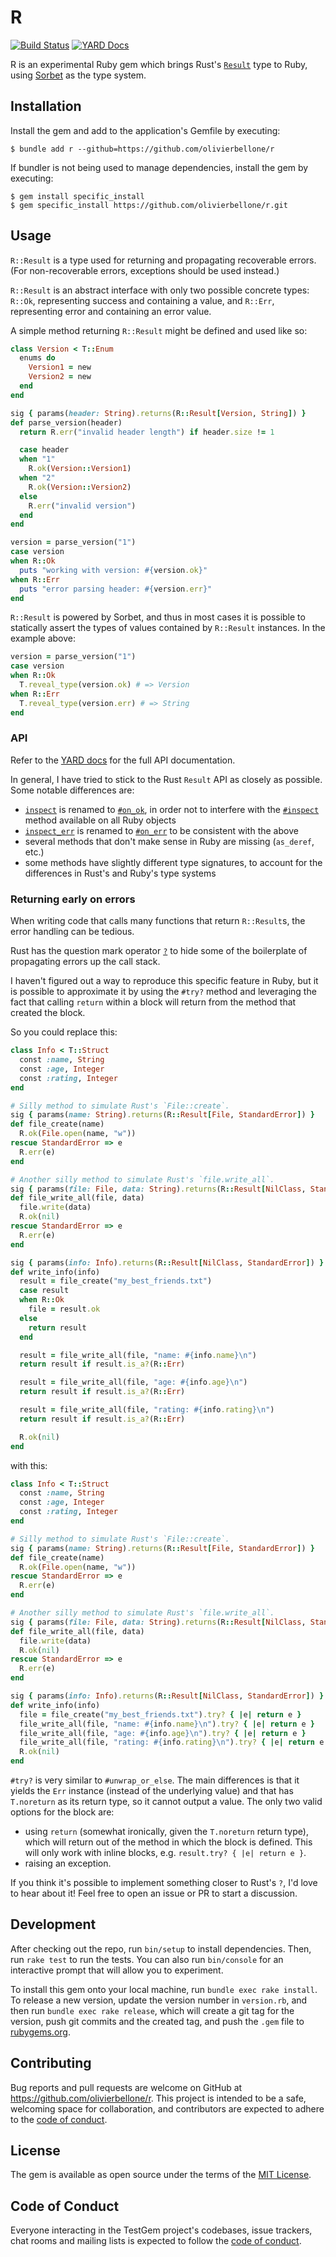 # R

[![Build Status](https://github.com/olivierbellone/r/actions/workflows/main.yml/badge.svg?branch=main)](https://github.com/olivierbellone/r/actions?query=branch%3Amain)
[![YARD Docs](https://img.shields.io/badge/yard-docs-blue?logo=readthedocs)](https://olivierbellone.github.io/r/)

R is an experimental Ruby gem which brings Rust's [`Result`](https://doc.rust-lang.org/std/result/) type to Ruby, using [Sorbet](https://sorbet.org/) as the type system.

## Installation

Install the gem and add to the application's Gemfile by executing:

    $ bundle add r --github=https://github.com/olivierbellone/r

If bundler is not being used to manage dependencies, install the gem by executing:

    $ gem install specific_install
    $ gem specific_install https://github.com/olivierbellone/r.git

## Usage

`R::Result` is a type used for returning and propagating recoverable errors. (For non-recoverable errors, exceptions should be used instead.)

`R::Result` is an abstract interface with only two possible concrete types: `R::Ok`, representing success and containing a value, and `R::Err`, representing error and containing an error value.

A simple method returning `R::Result` might be defined and used like so:

```ruby
class Version < T::Enum
  enums do
    Version1 = new
    Version2 = new
  end
end

sig { params(header: String).returns(R::Result[Version, String]) }
def parse_version(header)
  return R.err("invalid header length") if header.size != 1

  case header
  when "1"
    R.ok(Version::Version1)
  when "2"
    R.ok(Version::Version2)
  else
    R.err("invalid version")
  end
end

version = parse_version("1")
case version
when R::Ok
  puts "working with version: #{version.ok}"
when R::Err
  puts "error parsing header: #{version.err}"
end
```

`R::Result` is powered by Sorbet, and thus in most cases it is possible to statically assert the types of values contained by `R::Result` instances. In the example above:

```ruby
version = parse_version("1")
case version
when R::Ok
  T.reveal_type(version.ok) # => Version
when R::Err
  T.reveal_type(version.err) # => String
end
```

### API

Refer to the [YARD docs](https://olivierbellone.github.io/r/) for the full API documentation.

In general, I have tried to stick to the Rust `Result` API as closely as possible. Some notable differences are:
- [`inspect`](https://doc.rust-lang.org/std/result/enum.Result.html#method.inspect) is renamed to [`#on_ok`](https://olivierbellone.github.io/r/R/Result.html#on_ok-instance_method), in order not to interfere with the [`#inspect`](https://olivierbellone.github.io/r/R/Result.html#inspect-instance_method) method available on all Ruby objects
- [`inspect_err`](https://doc.rust-lang.org/std/result/enum.Result.html#method.inspect_err) is renamed to [`#on_err`](https://olivierbellone.github.io/r/R/Result.html#on_err-instance_method) to be consistent with the above
- several methods that don't make sense in Ruby are missing (`as_deref`, etc.)
- some methods have slightly different type signatures, to account for the differences in Rust's and Ruby's type systems

### Returning early on errors

When writing code that calls many functions that return `R::Result`s, the error handling can be tedious.

Rust has the question mark operator [`?`](https://doc.rust-lang.org/std/result/#the-question-mark-operator-) to hide some of the boilerplate of propagating errors up the call stack.

I haven't figured out a way to reproduce this specific feature in Ruby, but it is possible to approximate it by using the `#try?` method and leveraging the fact that calling `return` within a block will return from the method that created the block.

So you could replace this:

```ruby
class Info < T::Struct
  const :name, String
  const :age, Integer
  const :rating, Integer
end

# Silly method to simulate Rust's `File::create`.
sig { params(name: String).returns(R::Result[File, StandardError]) }
def file_create(name)
  R.ok(File.open(name, "w"))
rescue StandardError => e
  R.err(e)
end

# Another silly method to simulate Rust's `file.write_all`.
sig { params(file: File, data: String).returns(R::Result[NilClass, StandardError]) }
def file_write_all(file, data)
  file.write(data)
  R.ok(nil)
rescue StandardError => e
  R.err(e)
end

sig { params(info: Info).returns(R::Result[NilClass, StandardError]) }
def write_info(info)
  result = file_create("my_best_friends.txt")
  case result
  when R::Ok
    file = result.ok
  else
    return result
  end

  result = file_write_all(file, "name: #{info.name}\n")
  return result if result.is_a?(R::Err)

  result = file_write_all(file, "age: #{info.age}\n")
  return result if result.is_a?(R::Err)

  result = file_write_all(file, "rating: #{info.rating}\n")
  return result if result.is_a?(R::Err)

  R.ok(nil)
end
```

with this:

```ruby
class Info < T::Struct
  const :name, String
  const :age, Integer
  const :rating, Integer
end

# Silly method to simulate Rust's `File::create`.
sig { params(name: String).returns(R::Result[File, StandardError]) }
def file_create(name)
  R.ok(File.open(name, "w"))
rescue StandardError => e
  R.err(e)
end

# Another silly method to simulate Rust's `file.write_all`.
sig { params(file: File, data: String).returns(R::Result[NilClass, StandardError]) }
def file_write_all(file, data)
  file.write(data)
  R.ok(nil)
rescue StandardError => e
  R.err(e)
end

sig { params(info: Info).returns(R::Result[NilClass, StandardError]) }
def write_info(info)
  file = file_create("my_best_friends.txt").try? { |e| return e }
  file_write_all(file, "name: #{info.name}\n").try? { |e| return e }
  file_write_all(file, "age: #{info.age}\n").try? { |e| return e }
  file_write_all(file, "rating: #{info.rating}\n").try? { |e| return e }
  R.ok(nil)
end
```

`#try?` is very similar to `#unwrap_or_else`. The main differences is that it yields the `Err` instance (instead of the underlying value) and that has `T.noreturn` as its return type, so it cannot output a value. The only two valid options for the block are:
- using `return` (somewhat ironically, given the `T.noreturn` return type), which will return out of the method in which the block is defined. This will only work with inline blocks, e.g. `result.try? { |e| return e }`.
- raising an exception.

If you think it's possible to implement something closer to Rust's `?`, I'd love to hear about it! Feel free to open an issue or PR to start a discussion.

## Development

After checking out the repo, run `bin/setup` to install dependencies. Then, run `rake test` to run the tests. You can also run `bin/console` for an interactive prompt that will allow you to experiment.

To install this gem onto your local machine, run `bundle exec rake install`. To release a new version, update the version number in `version.rb`, and then run `bundle exec rake release`, which will create a git tag for the version, push git commits and the created tag, and push the `.gem` file to [rubygems.org](https://rubygems.org).

## Contributing

Bug reports and pull requests are welcome on GitHub at https://github.com/olivierbellone/r. This project is intended to be a safe, welcoming space for collaboration, and contributors are expected to adhere to the [code of conduct](https://github.com/olivierbellone/r/blob/master/CODE_OF_CONDUCT.md).

## License

The gem is available as open source under the terms of the [MIT License](https://opensource.org/licenses/MIT).

## Code of Conduct

Everyone interacting in the TestGem project's codebases, issue trackers, chat rooms and mailing lists is expected to follow the [code of conduct](https://github.com/olivierbellone/r/blob/master/CODE_OF_CONDUCT.md).
